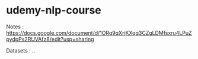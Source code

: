 # udemy-nlp-course
Notes : https://docs.google.com/document/d/1ORq9qXrjKXqq3CZgLDMfsxru4LPuZpydpPs2RUVAfz8/edit?usp=sharing

Datasets : ..
